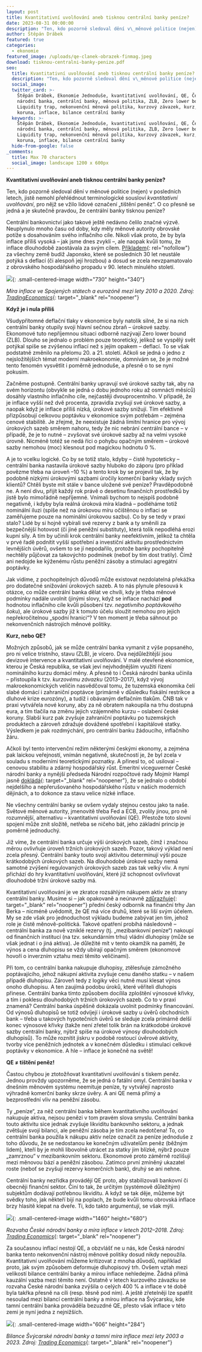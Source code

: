 ```yaml
---
layout: post
title: Kvantitativní uvolňování aneb tisknou centrální banky peníze?
date: 2023-08-31 00:00:00
description: "Ten, kdo pozorně sledoval dění v\_měnové politice (nejen) v\_posledních letech, jistě nemohl přehlédnout terminologické sousloví kvantitativní uvolňování, pro nějž se vžilo lidové označení „tištění peněz“. O co přesně se jedná a je skutečně pravdou, že centrální banky tisknou peníze?"
author: Štěpán Drábek
featured: true
categories:
  - ekonomie
featured_image: /uploads/qe-clanek-obrazek-finmag.jpeg
download: tisknou-centralni-banky-penize.pdf
seo:
  title: Kvantitativní uvolňování aneb tisknou centrální banky peníze?
  description: "Ten, kdo pozorně sledoval dění v\_měnové politice (nejen) v\_posledních letech, jistě nemohl přehlédnout terminologické sousloví kvantitativní uvolňování, pro nějž se vžilo lidové označení „tištění peněz“. O co přesně se jedná a je skutečně pravdou, že centrální banky tisknou peníze?"
  social_image:
  twitter_card: >-
    Štěpán Drábek, Ekonomie Jednoduše, kvantitativní uvolňování, QE, Česká
    národní banka, centrální banky, měnová politika, ZLB, Zero lower bound, ČNB,
    Liquidity trap, nekonvenční měnová politika, kurzový závazek, kurz, česká
    koruna, inflace, bilance centrální banky
  keywords: >-
    Štěpán Drábek, Ekonomie Jednoduše, kvantitativní uvolňování, QE, Česká
    národní banka, centrální banky, měnová politika, ZLB, Zero lower bound, ČNB,
    Liquidity trap, nekonvenční měnová politika, kurzový závazek, kurz, česká
    koruna, inflace, bilance centrální banky
  hide-from-google: false
_comments:
  title: Max 70 characters
  social_image: landscape 1200 x 600px
---
```

**Kvantitativní uvolňování aneb tisknou centrální banky peníze?**



Ten, kdo pozorně sledoval dění v měnové politice (nejen) v posledních letech, jistě nemohl přehlédnout terminologické sousloví *kvantitativní uvolňování*, pro nějž se vžilo lidové označení „tištění peněz“. O co přesně se jedná a je skutečně pravdou, že centrální banky tisknou peníze?



Centrální bankovnictví jako takové ještě nedávno čelilo značné výzvě. Neuplynulo mnoho času od doby, kdy měly měnové autority obrovské potíže s dosahováním svého inflačního cíle. Nikoli však proto, že by byla inflace příliš vysoká – jak jsme dnes zvyklí –, ale naopak kvůli tomu, že inflace dlouhodobě zaostávala za svým cílem. [Příkladem](https://www.cnb.cz/export/sites/cnb/cs/menova-politika/.galleries/monitoring_centralnich_bank/2202_mcb.pdf){: rel="nofollow"} za všechny země budiž Japonsko, které se posledních 30 let neustále potýká s deflací (či alespoň její hrozbou) a dosud se zcela nevzpamatovalo z obrovského hospodářského propadu v 90. letech minulého století.



![](/uploads/inflace-usa-emu-2010-2020.png){: .small-centered-image width="730" height="340"}

*Míra inflace ve Spojených státech a eurozóně mezi lety 2010 a 2020. Zdroj:* [*TradingEconomics*](https://tradingeconomics.com/united-states/inflation-cpi){: target="_blank" rel="noopener"}





**Když je i nula příliš**

Všudypřítomné deflační tlaky v ekonomice byly natolik silné, že si na nich centrální banky otupily svoji hlavní sečnou zbraň – úrokové sazby. Ekonomové tuto nepříjemnou situaci odborně nazývají Zero lower bound (ZLB). Dlouho se jednalo o problém pouze teoretický, jelikož se vyspělý svět potýkal spíše se zvýšenou inflací než s jejím opakem – deflací. To se však podstatně změnilo na přelomu 20. a 21. století. Ačkoli se jedná o jedno z nejsložitějších témat moderní makroekonomie, domnívám se, že je možné tento fenomén vysvětlit i poměrně jednoduše, a přesně o to se nyní pokusím.



Začněme postupně. Centrální banky upravují své úrokové sazby tak, aby na svém horizontu (obvykle se jedná o dobu jednoho roku až osmnácti měsíců) dosáhly vlastního inflačního cíle, nejčastěji dvouprocentního. V případě, že je inflace vyšší než dvě procenta, zpravidla zvyšují své úrokové sazby, a naopak když je inflace příliš nízká, úrokové sazby snižují. Tím efektivně přizpůsobují celkovou poptávku v ekonomice svým potřebám – zejména cenové stabilitě. Je zřejmé, že neexistuje žádná limitní hranice pro vývoj úrokových sazeb směrem nahoru, tedy že nic nebrání centrální bance – v případě, že je to nutné – zvyšovat své úrokové sazby až na velmi vysoké úrovně. Nicméně totéž se nedá říci o pohybu opačným směrem – úrokové sazby nemohou (moc) klesnout pod magickou hodnotu 0 %.



A je to vcelku logické. Co by se totiž stalo, kdyby – čistě hypoteticky – centrální banka nastavila úrokové sazby hluboko do záporu (pro příklad povězme třeba na úroveň –10 %) a tento krok by se projevil tak, že by podobně nízkými úrokovými sazbami úročily komerční banky vklady svých klientů? Chtěli byste mít stále v bance uložené své peníze? Pravděpodobně ne. A není divu, přijít každý rok právě o desetinu finančních prostředků by jistě bylo mimořádně nepříjemné. Vnímali bychom to nejspíš podobně negativně, i kdyby byla reálná úroková míra kladná – podléháme totiž nominální iluzi (spíše než na úrokovou míru očištěnou o inflaci se zaměřujeme pouze na nominální úrokovou sazbu). Co by se tedy v praxi stalo? Lidé by si hojně vybírali své rezervy z bank a ty směnili za bezpečnější hotovost (či jiné peněžní substituty), která tolik nepodléhá erozi kupní síly. A tím by učinili krok centrální banky neefektivním, jelikož ta chtěla v prvé řadě podnítit vyšší spotřební a investiční aktivitu prostřednictvím levnějších úvěrů, ovšem to se jí nepodařilo, protože banky pochopitelně nechtěly půjčovat za takovýchto podmínek (neboť by tím dost tratily). Čímž ani nedojde ke kýženému růstu peněžní zásoby a stimulaci agregátní poptávky.



Jak vidíme, z pochopitelných důvodů může existovat nezdolatelná překážka pro dodatečné snižování úrokových sazeb. A to nás plynule přesouvá k otázce, co může centrální banka dělat ve chvíli, kdy je třeba měnové podmínky nadále uvolnit (jinými slovy, když se inflace nachází **pod** hodnotou inflačního cíle kvůli působení tzv. *negativního poptávkového šoku*), ale úrokové sazby již k tomuto účelu sloužit nemohou pro jejich nepřekročitelnou „spodní hranici“? V ten moment je třeba sáhnout po nekonvenčních nástrojích měnové politiky.



**Kurz, nebo QE?**

Možných způsobů, jak se může centrální banka vymanit z výše popsaného, pro ni velice tristního, stavu (ZLB), je vícero. Dva nejdůležitější jsou devizové intervence a kvantitativní uvolňování. V malé otevřené ekonomice, kterou je Česká republika, se však jeví nejvhodnějším využití řízení nominálního kurzu domácí měny. A přesně to i Česká národní banka učinila – přistoupila k tzv. *kurzovému závazku* (2013–2017), když vývoj makroekonomických veličin nasvědčoval tomu, že tuzemská ekonomika čelí slabé domácí i zahraniční poptávce (primárně v důsledku fiskální restrikce a dluhové krize eurozóny), a tudíž i obávaným deflačním tlakům. ČNB tak v praxi vytvářela nové koruny, aby za ně obratem nakoupila na trhu dostupná eura, a tím tlačila na změnu jejich vzájemného kurzu – oslabení české koruny. Slabší kurz pak zvyšuje zahraniční poptávku po tuzemských produktech a zároveň zdražuje dovážené spotřební i kapitálové statky. Výsledkem je pak rozdmýchání, pro centrální banku žádoucího, inflačního žáru.



Ačkoli byl tento intervenční režim některými českými ekonomy, a zejména pak laickou veřejností, vnímán negativně, skutečností je, že byl zcela v souladu s moderními teoretickými poznatky. A přinesl to, oč usiloval – cenovou stabilitu a zdárný hospodářský růst. Emeritní viceguvernér České národní banky a nynější předseda Národní rozpočtové rady Mojmír Hampl jasně [dokládá](https://www.mojmirhampl.cz/detail-353/polemika-s-alesem-michlem-o-dnesni-a-minule-menove-politice-centralni-banky){: target="_blank" rel="noopener"}, že se jednalo o období nejdelšího a nepřerušovaného hospodářského růstu v našich moderních dějinách, a to dokonce za stavu velice nízké inflace.



Ne všechny centrální banky se ovšem vydaly stejnou cestou jako ta naše. Světové měnové autority, jmenovitě třeba Fed a ECB, zvolily jinou, pro ně rozumnější, alternativu – kvantitativní uvolňování (QE). Přestože toto slovní spojení může znít složitě, netřeba se ničeho bát, jeho základní princip je poměrně jednoduchý.



Již víme, že centrální banka určuje výši úrokových sazeb, čímž i značnou měrou ovlivňuje úroveň tržních úrokových sazeb. Pozor, takový výklad není zcela přesný. Centrální banky touto svojí aktivitou determinují výši pouze krátkodobých úrokových sazeb. Na dlouhodobé úrokové sazby nemá samotné zvýšení regulovaných úrokových sazeb zas tak velký vliv. A nyní přichází do hry kvantitativní uvolňování, které již schopnost ovlivňovat dlouhodobé tržní úrokové sazby má.



Kvantitativní uvolňování je ve zkratce rozsáhlým nákupem aktiv ze strany centrální banky. Musíme si – jak opakovaně a neúnavně [zdůrazňuje](https://youtu.be/g6XePFV99i0){: target="_blank" rel="noopener"} přední český odborník na finanční trhy Jan Berka – nicméně uvědomit, že QE má více druhů, které se liší svým účelem. My se zde však pro jednoduchost výkladu budeme zabývat jen tím, jehož role je čistě měnově-politická. Takové opatření probíhá následovně – centrální banka za nově vzniklé rezervy (tj. „mezibankovní peníze“) nakoupí od finančních institucí (na tzv. sekundárním trhu) vládní dluhopisy (může se však jednat i o jiná aktiva). Je důležité mít v tento okamžik na paměti, že výnos a cena dluhopisu se vždy ubírají opačným směrem (ekonomové hovoří o inverzním vztahu mezi těmito veličinami).



Při tom, co centrální banka nakupuje dluhopisy, ztělesňuje zámožného poptávajícího, jehož nákupní aktivita zvyšuje cenu daného statku – v našem případě dluhopisu. Zároveň tedy z logiky věci nutně musí klesat výnos onoho dluhopisu. A ten zaujímá podobu úroků, které věřiteli dluhopis přinese. Centrální banka tímto způsobem docílila zploštění výnosové křivky, a tím i poklesu dlouhodobých tržních úrokových sazeb. Co to v praxi znamená? Centrální banka úspěšně dokázala uvolnit podmínky financování. Od výnosů dluhopisů se totiž odvíjejí i úrokové sazby u úvěrů obchodních bank – třeba u takových hypotečních úvěrů se sleduje zcela primárně delší konec výnosové křivky (takže není zřetel tolik brán na krátkodobé úrokové sazby centrální banky, nýbrž spíše na úrokové výnosy dlouhodobých dluhopisů). To může roznítit jiskru v podobě rostoucí úvěrové aktivity, tvorby více peněžních jednotek a v konečném důsledku i stimulaci celkové poptávky v ekonomice. A hle – inflace je konečně na světě!



**QE ≠ tištění peněz!**

Častou chybou je ztotožňovat kvantitativní uvolňování s tiskem peněz. Jednou provždy upozorněme, že se jedná o fatální omyl. Centrální banka v dnešním měnovém systému neemituje peníze, ty vytvářejí naprosto výhradně komerční banky skrze úvěry. A ani QE nemá přímý a bezprostřední vliv na peněžní zásobu.



Ty „peníze“, za něž centrální banka během kvantitativního uvolňování nakupuje aktiva, nejsou penězi v tom pravém slova smyslu. Centrální banka touto aktivitu sice jednak zvyšuje likviditu bankovního sektoru, a jednak zvětšuje svojí bilanci, ale peněžní zásoba je tím zcela nedotčena! To, co centrální banka použila k nákupu aktiv nelze označit za peníze jednoduše z toho důvodu, že se nedostanou ke konečným uživatelům peněz (běžným lidem), kteří by je mohli libovolně utrácet za statky jim blízké, nýbrž pouze „zamrznou“ v mezibankovním sektoru. Ekonomové proto záměrně rozlišují mezi měnovou bází a peněžní zásobou. Zatímco první zmíněný ukazatel roste (neboť se zvyšují rezervy komerčních bank), druhý se ani nehne.



Centrální banky nezřídka provádějí QE proto, aby stabilizovali bankovní či obecněji finanční sektor. Činí to tak, že určitým (systémově důležitým) subjektům dodávají potřebnou likviditu. A když se tak děje, můžeme být svědky toho, jak někteří bijí na poplach, že bude kvůli tomu obrovská inflace brzy hlasitě klepat na dveře. Ti, kdo takto argumentují, se však mýlí.





![](/uploads/inflace-a-bilace-cnb.png){: .small-centered-image width="1460" height="680"}

*Rozvaha České národní banky a míra inflace v letech 2012–2018. Zdroj:* [*Trading Economics*](https://tradingeconomics.com/czech-republic/central-bank-balance-sheet){: target="_blank" rel="noopener"}



Za současnou inflací nestojí QE, a obzvlášť ne u nás, kde Česká národní banka tento nekonvenční nástroj měnové politiky dosud nikdy nepoužila. Kvantitativní uvolňování můžeme kritizovat z mnoha důvodů, například proto, jak svým způsobem deformuje dluhopisový trh. Ovšem vztah mezi velikostí bilance centrální banky a mírou inflace nehledejme. Žádná přímá kauzální vazba mezi těmito není. Ostatně v letech kurzového závazku se rozvaha České národní banka zvýšila o celých 400 % a inflace v té době byla takřka přesně na cíli (resp. těsně pod ním). A ještě zřetelněji lze spatřit nesoulad mezi bilancí centrální banky a mírou inflace na Švýcarsku, kde tamní centrální banka prováděla bezuzdné QE, přesto však inflace v této zemi je nyní jedna z nejnižších.





![](/uploads/snb-bilance-inflace.png){: .small-centered-image width="606" height="284"}

*Bilance Švýcarské národní banky a tamní míra inflace mezi lety 2003 a 2023. Zdroj:* [*Trading Economics*](https://tradingeconomics.com/switzerland/central-bank-balance-sheet){: target="_blank" rel="noopener"}